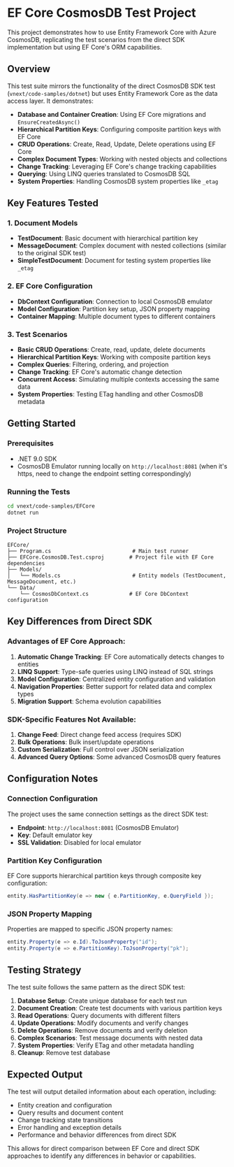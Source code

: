 # EF Core CosmosDB Test Project

This project demonstrates how to use Entity Framework Core with Azure CosmosDB, replicating the test scenarios from the direct SDK implementation but using EF Core's ORM capabilities.

## Overview

This test suite mirrors the functionality of the direct CosmosDB SDK test (`vnext/code-samples/dotnet`) but uses Entity Framework Core as the data access layer. It demonstrates:

- **Database and Container Creation**: Using EF Core migrations and `EnsureCreatedAsync()`
- **Hierarchical Partition Keys**: Configuring composite partition keys with EF Core
- **CRUD Operations**: Create, Read, Update, Delete operations using EF Core
- **Complex Document Types**: Working with nested objects and collections
- **Change Tracking**: Leveraging EF Core's change tracking capabilities
- **Querying**: Using LINQ queries translated to CosmosDB SQL
- **System Properties**: Handling CosmosDB system properties like `_etag`

## Key Features Tested

### 1. Document Models
- **TestDocument**: Basic document with hierarchical partition key
- **MessageDocument**: Complex document with nested collections (similar to the original SDK test)
- **SimpleTestDocument**: Document for testing system properties like `_etag`

### 2. EF Core Configuration
- **DbContext Configuration**: Connection to local CosmosDB emulator
- **Model Configuration**: Partition key setup, JSON property mapping
- **Container Mapping**: Multiple document types to different containers

### 3. Test Scenarios
- **Basic CRUD Operations**: Create, read, update, delete documents
- **Hierarchical Partition Keys**: Working with composite partition keys
- **Complex Queries**: Filtering, ordering, and projection
- **Change Tracking**: EF Core's automatic change detection
- **Concurrent Access**: Simulating multiple contexts accessing the same data
- **System Properties**: Testing ETag handling and other CosmosDB metadata

## Getting Started

### Prerequisites
- .NET 9.0 SDK
- CosmosDB Emulator running locally on `http://localhost:8081` (when it's https, need to change the endpoint setting correspondingly)

### Running the Tests

```bash
cd vnext/code-samples/EFCore
dotnet run
```

### Project Structure

```
EFCore/
├── Program.cs                          # Main test runner
├── EFCore.CosmosDB.Test.csproj        # Project file with EF Core dependencies
├── Models/
│   └── Models.cs                       # Entity models (TestDocument, MessageDocument, etc.)
└── Data/
    └── CosmosDbContext.cs             # EF Core DbContext configuration
```

## Key Differences from Direct SDK

### Advantages of EF Core Approach:
1. **Automatic Change Tracking**: EF Core automatically detects changes to entities
2. **LINQ Support**: Type-safe queries using LINQ instead of SQL strings
3. **Model Configuration**: Centralized entity configuration and validation
4. **Navigation Properties**: Better support for related data and complex types
5. **Migration Support**: Schema evolution capabilities

### SDK-Specific Features Not Available:
1. **Change Feed**: Direct change feed access (requires SDK)
2. **Bulk Operations**: Bulk insert/update operations
3. **Custom Serialization**: Full control over JSON serialization
4. **Advanced Query Options**: Some advanced CosmosDB query features

## Configuration Notes

### Connection Configuration
The project uses the same connection settings as the direct SDK test:
- **Endpoint**: `http://localhost:8081` (CosmosDB Emulator)
- **Key**: Default emulator key
- **SSL Validation**: Disabled for local emulator

### Partition Key Configuration
EF Core supports hierarchical partition keys through composite key configuration:
```csharp
entity.HasPartitionKey(e => new { e.PartitionKey, e.QueryField });
```

### JSON Property Mapping
Properties are mapped to specific JSON property names:
```csharp
entity.Property(e => e.Id).ToJsonProperty("id");
entity.Property(e => e.PartitionKey).ToJsonProperty("pk");
```

## Testing Strategy

The test suite follows the same pattern as the direct SDK test:

1. **Database Setup**: Create unique database for each test run
2. **Document Creation**: Create test documents with various partition keys
3. **Read Operations**: Query documents with different filters
4. **Update Operations**: Modify documents and verify changes
5. **Delete Operations**: Remove documents and verify deletion
6. **Complex Scenarios**: Test message documents with nested data
7. **System Properties**: Verify ETag and other metadata handling
8. **Cleanup**: Remove test database

## Expected Output

The test will output detailed information about each operation, including:
- Entity creation and configuration
- Query results and document content
- Change tracking state transitions
- Error handling and exception details
- Performance and behavior differences from direct SDK

This allows for direct comparison between EF Core and direct SDK approaches to identify any differences in behavior or capabilities.
